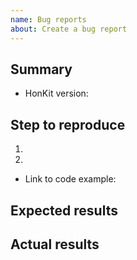 ```yaml
---
name: Bug reports
about: Create a bug report
---
```


## Summary

<!-- Please describe your issue -->

- HonKit version:

## Step to reproduce

1.
2.

- Link to code example:

<!--
  Please provide a reproduce repository link.
  It is not possible, please put your `book.json` file.
-->


## Expected results

## Actual results

<!--

Please includes actual log with --loglevel=debug

$ gitbook build --loglevel=debug

-->
